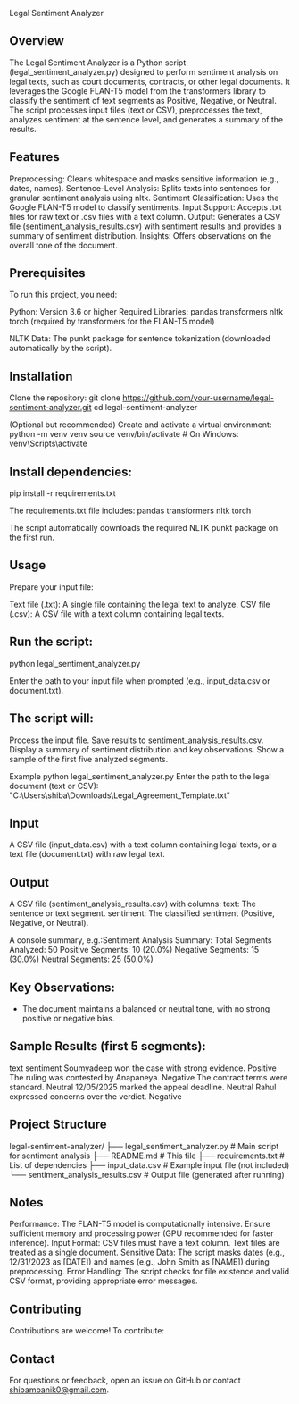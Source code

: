 Legal Sentiment Analyzer
## Overview
The Legal Sentiment Analyzer is a Python script (legal_sentiment_analyzer.py) designed to perform sentiment analysis on legal texts, such as court documents, contracts, or other legal documents. It leverages the Google FLAN-T5 model from the transformers library to classify the sentiment of text segments as Positive, Negative, or Neutral. The script processes input files (text or CSV), preprocesses the text, analyzes sentiment at the sentence level, and generates a summary of the results.

## Features

Preprocessing: Cleans whitespace and masks sensitive information (e.g., dates, names).
Sentence-Level Analysis: Splits texts into sentences for granular sentiment analysis using nltk.
Sentiment Classification: Uses the Google FLAN-T5 model to classify sentiments.
Input Support: Accepts .txt files for raw text or .csv files with a text column.
Output: Generates a CSV file (sentiment_analysis_results.csv) with sentiment results and provides a summary of sentiment distribution.
Insights: Offers observations on the overall tone of the document.

## Prerequisites
To run this project, you need:

Python: Version 3.6 or higher
Required Libraries:
pandas
transformers
nltk
torch (required by transformers for the FLAN-T5 model)


NLTK Data: The punkt package for sentence tokenization (downloaded automatically by the script).

## Installation

Clone the repository:
git clone https://github.com/your-username/legal-sentiment-analyzer.git
cd legal-sentiment-analyzer


(Optional but recommended) Create and activate a virtual environment:
python -m venv venv
source venv/bin/activate  # On Windows: venv\Scripts\activate


## Install dependencies:
pip install -r requirements.txt

The requirements.txt file includes:
pandas
transformers
nltk
torch


The script automatically downloads the required NLTK punkt package on the first run.


## Usage

Prepare your input file:

Text file (.txt): A single file containing the legal text to analyze.
CSV file (.csv): A CSV file with a text column containing legal texts.


## Run the script:
python legal_sentiment_analyzer.py


Enter the path to your input file when prompted (e.g., input_data.csv or document.txt).

## The script will:

Process the input file.
Save results to sentiment_analysis_results.csv.
Display a summary of sentiment distribution and key observations.
Show a sample of the first five analyzed segments.



Example
python legal_sentiment_analyzer.py
Enter the path to the legal document (text or CSV): "C:\Users\shiba\Downloads\Legal_Agreement_Template.txt"

## Input

A CSV file (input_data.csv) with a text column containing legal texts, or a text file (document.txt) with raw legal text.

## Output

A CSV file (sentiment_analysis_results.csv) with columns:
text: The sentence or text segment.
sentiment: The classified sentiment (Positive, Negative, or Neutral).


A console summary, e.g.:Sentiment Analysis Summary:
Total Segments Analyzed: 50
Positive Segments: 10 (20.0%)
Negative Segments: 15 (30.0%)
Neutral Segments: 25 (50.0%)

## Key Observations:
- The document maintains a balanced or neutral tone, with no strong positive or negative bias.

## Sample Results (first 5 segments):
text                                              sentiment
Soumyadeep won the case with strong evidence.       Positive
The ruling was contested by Anapaneya.              Negative
The contract terms were standard.                   Neutral
12/05/2025 marked the appeal deadline.              Neutral
Rahul expressed concerns over the verdict.          Negative



## Project Structure
legal-sentiment-analyzer/
├── legal_sentiment_analyzer.py  # Main script for sentiment analysis
├── README.md                   # This file
├── requirements.txt            # List of dependencies
├── input_data.csv              # Example input file (not included)
└── sentiment_analysis_results.csv  # Output file (generated after running)

## Notes

Performance: The FLAN-T5 model is computationally intensive. Ensure sufficient memory and processing power (GPU recommended for faster inference).
Input Format: CSV files must have a text column. Text files are treated as a single document.
Sensitive Data: The script masks dates (e.g., 12/31/2023 as [DATE]) and names (e.g., John Smith as [NAME]) during preprocessing.
Error Handling: The script checks for file existence and valid CSV format, providing appropriate error messages.

## Contributing
Contributions are welcome! To contribute:

## Contact

For questions or feedback, open an issue on GitHub or contact shibambanik0@gmail.com.

